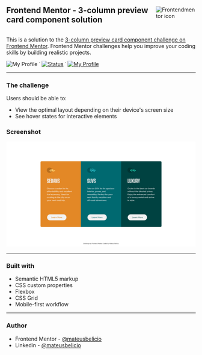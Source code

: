 <div class="header flex">
  <h2>Frontend Mentor - 3-column preview card component solution</h2>
  <img src="https://www.frontendmentor.io/static/images/logo-mobile.svg" alt="Frontendmentor icon">
</div>

This is a solution to the [3-column preview card component challenge on Frontend Mentor](https://www.frontendmentor.io/challenges/3column-preview-card-component-pH92eAR2-). Frontend Mentor challenges help you improve your coding skills by building realistic projects.

<!-- ![My Profile](https://img.shields.io/badge/Status-building-blue?style=flat) -->
![My Profile](https://img.shields.io/badge/Status-finished-green?style=flat)
&dot;
[![Status](https://img.shields.io/website?label=Website&down_color=inactive&down_message=offline&up_color=green&up_message=online&url=https%3A%2F%2Fmateusbelicio.github.io/3-column-preview-card-component)](https://mateusbelicio.github.io/3-column-preview-card-component) 
&dot;
[![My Profile](https://img.shields.io/badge/Profile-Mateus_Belicio-282C2E?style=flat&logo=frontendmentor)](https://www.frontendmentor.io/profile/mateusbelicio)

---

### The challenge

Users should be able to:

- View the optimal layout depending on their device's screen size
- See hover states for interactive elements

### Screenshot

![](./design/desktop-result.png)


---

### Built with

- Semantic HTML5 markup
- CSS custom properties
- Flexbox
- CSS Grid
- Mobile-first workflow

---
### Author

- Frontend Mentor - [@mateusbelicio](https://www.frontendmentor.io/profile/mateusbelicio)
- Linkedin - [@mateusbelicio](https://www.linkedin.com/in/mateusbelicio)

<style>
  .flex {
    display: flex;
    align-items: center;
    justify-content: space-between;
  }

  .header h2 {
    border: none;
  }
</style>